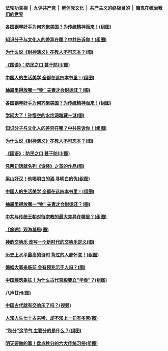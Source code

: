 ####  [法轮功真相](../../../../basic/blob/master/README.md?t=09261852) &nbsp;|&nbsp; [九评共产党](../../../../9ping.md/blob/master/README.md?t=09261852) &nbsp;|&nbsp; [解体党文化](../../../../jtdwh.md/blob/master/README.md?t=09261852)  &nbsp;|&nbsp; [共产主义的终极目的](../../../../gczydzjmd.md/blob/master/README.md?t=09261852) &nbsp;|&nbsp; [魔鬼在统治我们的世界](../../../../mgztzwmdsj.md/blob/master/README.md?t=09261852) 

#### [各国钢琴好手为何齐聚美国？为传统精神而来！(组图)](../pages/p7/908593.md?t=09261852) 

#### [知识分子与文化人的差异在哪？中共告诉你！(组图)](../pages/p7/907840.md?t=09261852) 

#### [为什么说《封神演义》在教人不可忘本？(图)](../pages/p7/895258.md?t=09261852) 

#### [《国语》：防民之口 甚于防川(图)](../pages/p7/908124.md?t=09261852) 

#### [中国人的生活美学 全都在这四本书里！(组图)](../pages/p7/907728.md?t=09261852) 

#### [抽屉里得放哪一“物” 夫妻才会财运旺？(图)](../pages/p7/884605.md?t=09261852) 

#### [各国钢琴好手为何齐聚美国？为传统精神而来！(组图)](../pages/p7/908593.md?t=09261852) 

#### [学问大了！孙悟空的水帘洞暗藏一谜(图)](../pages/p7/907756.md?t=09261852) 

#### [知识分子与文化人的差异在哪？中共告诉你！(组图)](../pages/p7/907840.md?t=09261852) 

#### [为什么说《封神演义》在教人不可忘本？(图)](../pages/p7/895258.md?t=09261852) 

#### [《国语》：防民之口 甚于防川(图)](../pages/p7/908124.md?t=09261852) 

#### [凭两句话就名列《诗经》之首的作品(图)](../pages/p7/905668.md?t=09261852) 

#### [梁山好汉！他喝明白的酒 寻明白的仇(组图)](../pages/p7/905441.md?t=09261852) 

#### [中国人的生活美学 全都在这四本书里！(组图)](../pages/p7/907728.md?t=09261852) 

#### [抽屉里得放哪一“物” 夫妻才会财运旺？(图)](../pages/p7/884605.md?t=09261852) 

#### [中共与传统王朝对待宗教的最大差异在哪里？(组图)](../pages/p7/908162.md?t=09261852) 

#### [【旅途】观海凝思(图)](../pages/p7/908259.md?t=09261852) 

#### [神韵交响乐 改写一个新时代的交响乐定义(图)](../pages/p7/908335.md?t=09261852) 

#### [历史上水平最高的诗句 背过的人都怀念！(组图)](../pages/p7/904926.md?t=09261852) 

#### [婚姻大事来临前 会有预兆示于人吗？(图)](../pages/p7/905083.md?t=09261852) 

#### [中国建筑象征！为什么古代宫殿要立“华表”？(组图)](../pages/p7/907440.md?t=09261852) 

#### [八声甘州(图)](../pages/p7/908205.md?t=09261852) 

#### [中国古代就有交响乐了吗？(视频)](../pages/p7/906134.md?t=09261852) 

#### [人知人生七十古来稀，却不知上一句有多苦(图)](../pages/p7/906478.md?t=09261852) 

#### [“秋分”这节气 主要分的是什么？(组图)](../pages/p7/907099.md?t=09261852) 

#### [明天要做的事！盘点秋分的六大传统习俗(组图)](../pages/p7/907100.md?t=09261852) 

